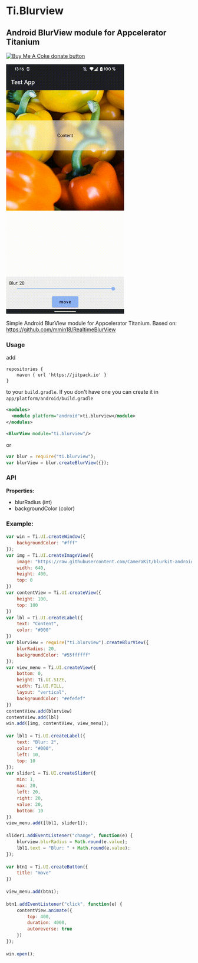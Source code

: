 # Ti.Blurview
## Android BlurView module for Appcelerator Titanium

<span class="badge-buymeacoffee"><a href="https://www.buymeacoffee.com/miga" title="donate"><img src="https://img.shields.io/badge/buy%20me%20a%20coke-donate-orange.svg" alt="Buy Me A Coke donate button" /></a></span>

<img src="screen.gif"/><br/>

Simple Android BlurView module for Appcelerator Titanium. Based on: https://github.com/mmin18/RealtimeBlurView

### Usage

add
```
repositories {
	maven { url 'https://jitpack.io' }
}
```
to your `build.gradle`. If you don't have one you can create it in `app/platform/android/build.gradle`

```xml
<modules>
  <module platform="android">ti.blurview</module>
</modules>
```

```xml
<BlurView module="ti.blurview"/>
```
or
```javascript
var blur = require("ti.blurview");
var blurView = blur.createBlurView({});
```

### API

<b>Properties:</b>
* blurRadius (int)
* backgroundColor (color)

### Example:

```javascript
var win = Ti.UI.createWindow({
	backgroundColor: "#fff"
});
var img = Ti.UI.createImageView({
	image: "https://raw.githubusercontent.com/CameraKit/blurkit-android/master/demo/src/main/res/drawable-nodpi/peppers.png",
	width: 640,
	height: 400,
	top: 0
})
var contentView = Ti.UI.createView({
	height: 100,
	top: 100
})
var lbl = Ti.UI.createLabel({
	text: "Content",
	color: "#000"
})
var blurview = require("ti.blurview").createBlurView({
	blurRadius: 20,
	backgroundColor: "#55ffffff"
});
var view_menu = Ti.UI.createView({
	bottom: 0,
	height: Ti.UI.SIZE,
	width: Ti.UI.FILL,
	layout: "vertical",
	backgroundColor: "#efefef"
})
contentView.add(blurview)
contentView.add(lbl)
win.add([img, contentView, view_menu]);

var lbl1 = Ti.UI.createLabel({
	text: "Blur: 2",
	color: "#000",
	left: 10,
	top: 10
});
var slider1 = Ti.UI.createSlider({
	min: 1,
	max: 20,
	left: 20,
	right: 20,
	value: 20,
	bottom: 10
})
view_menu.add([lbl1, slider1]);

slider1.addEventListener("change", function(e) {
	blurview.blurRadius = Math.round(e.value);
	lbl1.text = "Blur: " + Math.round(e.value);
});

var btn1 = Ti.UI.createButton({
	title: "move"
})

view_menu.add(btn1);

btn1.addEventListener("click", function(e) {
	contentView.animate({
		top: 400,
		duration: 4000,
		autoreverse: true
	})
});

win.open();
```
